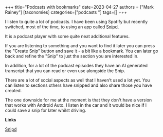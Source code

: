 +++
title="Podcasts with bookmarks"
date=2023-04-27
authors = ["Mark Rainey"]
[taxonomies]
categories=["podcasts "]
tags=[]
+++

I listen to quite a lot of podcasts. I have been using Spotify but recently switched, most of the time, to using an app called [Snipd](https://www.snipd.com/).

<!-- more -->

It is a podcast player with some quite neat additional features. 

If you are listening to something and you want to find it later you can press the "Create Snip" button and save it - a bit like a bookmark. You can later go back and refine the "Snip" to just the section you are interested in.

In addition, for a lot of the podcast episodes they have an AI generated transcript that you can read or even use alongside the Snip.

There are a lot of social aspects as well that I haven't used a lot yet. You can listen to sections others have snipped and also share those you have created.

The one downside for me at the moment is that they don't have a version that works with Android Auto. I listen in the car and it would be nice if I could save a snip for later whilst driving.

__Links__

[Snipd](https://www.snipd.com/)
